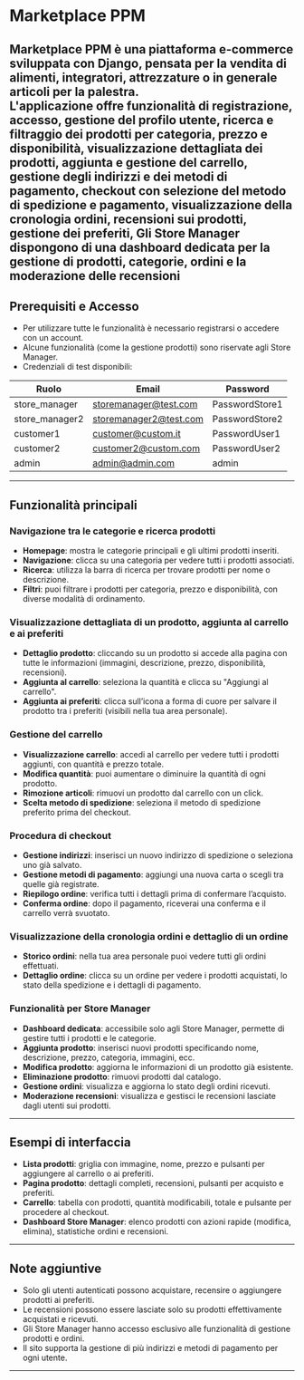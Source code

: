 # Marketplace PPM

Marketplace PPM è una piattaforma e-commerce sviluppata con Django, pensata per la vendita di alimenti, integratori, attrezzature o in generale articoli per la palestra.  
L'applicazione offre funzionalità di registrazione, accesso, gestione del profilo utente,
ricerca e filtraggio dei prodotti per categoria, prezzo e disponibilità, visualizzazione dettagliata dei prodotti, aggiunta e gestione del carrello,
gestione degli indirizzi e dei metodi di pagamento, checkout con selezione del metodo di spedizione e pagamento, visualizzazione della cronologia ordini, recensioni sui prodotti,
gestione dei preferiti, Gli Store Manager dispongono di una dashboard dedicata per la gestione di prodotti, categorie, ordini e la moderazione delle recensioni
---

## Prerequisiti e Accesso

- Per utilizzare tutte le funzionalità è necessario registrarsi o accedere con un account.
- Alcune funzionalità (come la gestione prodotti) sono riservate agli Store Manager.
- Credenziali di test disponibili:

| Ruolo          | Email                    | Password       |
|----------------|--------------------------|----------------|
| store_manager  | storemanager@test.com    | PasswordStore1 |
| store_manager2 | storemanager2@test.com   | PasswordStore2 |
| customer1      | customer@custom.it       | PasswordUser1  |
| customer2      | customer2@custom.com     | PasswordUser2  |
| admin          | admin@admin.com          | admin          |

---

## Funzionalità principali

### Navigazione tra le categorie e ricerca prodotti

- **Homepage**: mostra le categorie principali e gli ultimi prodotti inseriti.
- **Navigazione**: clicca su una categoria per vedere tutti i prodotti associati.
- **Ricerca**: utilizza la barra di ricerca per trovare prodotti per nome o descrizione.
- **Filtri**: puoi filtrare i prodotti per categoria, prezzo e disponibilità, con diverse modalità di ordinamento.

### Visualizzazione dettagliata di un prodotto, aggiunta al carrello e ai preferiti

- **Dettaglio prodotto**: cliccando su un prodotto si accede alla pagina con tutte le informazioni (immagini, descrizione, prezzo, disponibilità, recensioni).
- **Aggiunta al carrello**: seleziona la quantità e clicca su "Aggiungi al carrello".
- **Aggiunta ai preferiti**: clicca sull’icona a forma di cuore per salvare il prodotto tra i preferiti (visibili nella tua area personale).

### Gestione del carrello

- **Visualizzazione carrello**: accedi al carrello per vedere tutti i prodotti aggiunti, con quantità e prezzo totale.
- **Modifica quantità**: puoi aumentare o diminuire la quantità di ogni prodotto.
- **Rimozione articoli**: rimuovi un prodotto dal carrello con un click.
- **Scelta metodo di spedizione**: seleziona il metodo di spedizione preferito prima del checkout.

### Procedura di checkout

- **Gestione indirizzi**: inserisci un nuovo indirizzo di spedizione o seleziona uno già salvato.
- **Gestione metodi di pagamento**: aggiungi una nuova carta o scegli tra quelle già registrate.
- **Riepilogo ordine**: verifica tutti i dettagli prima di confermare l’acquisto.
- **Conferma ordine**: dopo il pagamento, riceverai una conferma e il carrello verrà svuotato.

### Visualizzazione della cronologia ordini e dettaglio di un ordine

- **Storico ordini**: nella tua area personale puoi vedere tutti gli ordini effettuati.
- **Dettaglio ordine**: clicca su un ordine per vedere i prodotti acquistati, lo stato della spedizione e i dettagli di pagamento.

### Funzionalità per Store Manager

- **Dashboard dedicata**: accessibile solo agli Store Manager, permette di gestire tutti i prodotti e le categorie.
- **Aggiunta prodotto**: inserisci nuovi prodotti specificando nome, descrizione, prezzo, categoria, immagini, ecc.
- **Modifica prodotto**: aggiorna le informazioni di un prodotto già esistente.
- **Eliminazione prodotto**: rimuovi prodotti dal catalogo.
- **Gestione ordini**: visualizza e aggiorna lo stato degli ordini ricevuti.
- **Moderazione recensioni**: visualizza e gestisci le recensioni lasciate dagli utenti sui prodotti.

---

## Esempi di interfaccia

- **Lista prodotti**: griglia con immagine, nome, prezzo e pulsanti per aggiungere al carrello o ai preferiti.
- **Pagina prodotto**: dettagli completi, recensioni, pulsanti per acquisto e preferiti.
- **Carrello**: tabella con prodotti, quantità modificabili, totale e pulsante per procedere al checkout.
- **Dashboard Store Manager**: elenco prodotti con azioni rapide (modifica, elimina), statistiche ordini e recensioni.

---

## Note aggiuntive

- Solo gli utenti autenticati possono acquistare, recensire o aggiungere prodotti ai preferiti.
- Le recensioni possono essere lasciate solo su prodotti effettivamente acquistati e ricevuti.
- Gli Store Manager hanno accesso esclusivo alle funzionalità di gestione prodotti e ordini.
- Il sito supporta la gestione di più indirizzi e metodi di pagamento per ogni utente.

---
